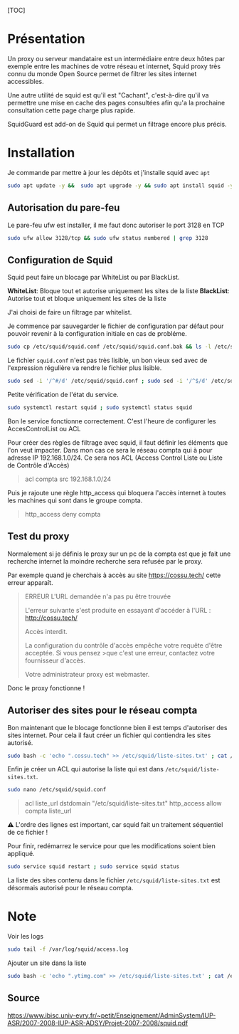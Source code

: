 [TOC]

# Présentation

Un proxy ou serveur mandataire est un intermédiaire entre deux hôtes par exemple entre les machines de votre réseau et internet, Squid proxy très connu du monde Open Source permet de filtrer les sites internet accessibles.

Une autre utilité de squid est qu'il est "Cachant", c'est-à-dire qu'il va permettre une mise en cache des pages consultées afin qu'a la prochaine consultation cette page charge plus rapide.

SquidGuard est add-on de Squid qui permet un filtrage encore plus précis.

# Installation

Je commande par mettre à jour les dépôts et j'installe squid avec `apt`

```bash
sudo apt update -y &&  sudo apt upgrade -y && sudo apt install squid -y
```

##  Autorisation du pare-feu

Le pare-feu ufw est installer, il me faut donc autoriser le port 3128 en TCP

```bash
sudo ufw allow 3128/tcp && sudo ufw status numbered | grep 3128
```

## Configuration de Squid

Squid peut faire un blocage par WhiteList ou par BlackList.

**WhiteList**: Bloque tout et autorise uniquement les sites de la liste
**BlackList**: Autorise tout et bloque uniquement les sites de la liste

J'ai choisi de faire un filtrage par whitelist.

Je commence par sauvegarder le fichier de configuration par défaut pour pouvoir revenir à la configuration initiale en cas de probléme.

```bash
sudo cp /etc/squid/squid.conf /etc/squid/squid.conf.bak && ls -l /etc/squid/
```

Le fichier `squid.conf` n'est pas très lisible, un bon vieux sed avec de l'expression régulière va rendre le fichier plus lisible.

```bash
sudo sed -i '/^#/d' /etc/squid/squid.conf ; sudo sed -i '/^$/d' /etc/squid/squid.conf && head /etc/squid/squid.conf
```

Petite vérification de l'état du service.

```bash
sudo systemctl restart squid ; sudo systemctl status squid
```

Bon le service fonctionne correctement. C'est l'heure de configurer les AccesControlList ou ACL

Pour créer des règles de filtrage avec squid, il faut définir les éléments que l'on veut impacter. Dans mon cas ce sera le réseau compta qui à pour adresse IP 192.168.1.0/24. Ce sera nos ACL (Access Control Liste ou Liste de Contrôle d'Accès)

> acl compta src 192.168.1.0/24

Puis je rajoute une règle http_access qui bloquera l'accès internet à toutes les machines qui sont dans le groupe compta.

>http_access deny compta

## Test du proxy

Normalement si je définis le proxy sur un pc de la compta est que je fait une recherche internet la moindre recherche sera refusée par le proxy.

Par exemple quand je cherchais à accès au site https://cossu.tech/ cette erreur apparaît.

>ERREUR
>L'URL demandée n'a pas pu être trouvée
>
>L'erreur suivante s'est produite en essayant d'accéder à l'URL : http://cossu.tech/
>
>    Accès interdit.
>
>La configuration du contrôle d'accès empêche votre requête d'être acceptée. Si vous pensez >que c'est une erreur, contactez votre fournisseur d'accès.
>
>Votre administrateur proxy est webmaster.

Donc le proxy fonctionne !

## Autoriser des sites pour le réseau compta

Bon maintenant que le blocage fonctionne bien il est temps d'autoriser des sites internet. Pour cela il faut créer un fichier qui contiendra les sites autorisé.

```bash
sudo bash -c 'echo ".cossu.tech" >> /etc/squid/liste-sites.txt' ; cat /etc/squid/liste-sites.txt
```

Enfin je créer un ACL qui autorise la liste qui est dans `/etc/squid/liste-sites.txt`.

```bash
sudo nano /etc/squid/squid.conf
```
>acl liste_url dstdomain "/etc/squid/liste-sites.txt"
>http_access allow compta liste_url

⚠️ L'ordre des lignes est important, car squid fait un traitement séquentiel de ce fichier !

Pour finir, redémarrez le service pour que les modifications soient bien appliqué.

```bash
sudo service squid restart ; sudo service squid status
```

La liste des sites contenu dans le fichier `/etc/squid/liste-sites.txt` est désormais autorisé pour le réseau compta.

# Note
Voir les logs
```bash
sudo tail -f /var/log/squid/access.log
```

Ajouter un site dans la liste
```bash
sudo bash -c 'echo ".ytimg.com" >> /etc/squid/liste-sites.txt' ; cat /etc/squid/liste-sites.txt && sudo service squid reload ; sudo service squid status
```

## Source
https://www.ibisc.univ-evry.fr/~petit/Enseignement/AdminSystem/IUP-ASR/2007-2008-IUP-ASR-ADSY/Projet-2007-2008/squid.pdf